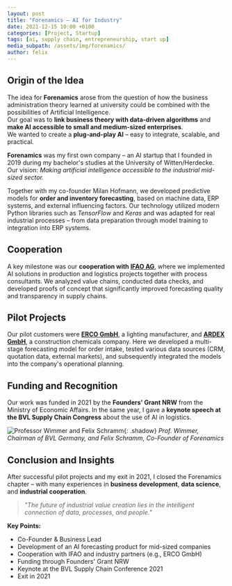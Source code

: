 ```yaml
---
layout: post
title: "Forenamics – AI for Industry"
date: 2021-12-15 10:00 +0100
categories: [Project, Startup]
tags: [ai, supply chain, entrepreneurship, start up]
media_subpath: /assets/img/forenamics/
author: felix
---
```


## Origin of the Idea

The idea for **Forenamics** arose from the question of how the business administration theory learned at university could be combined with the possibilities of Artificial Intelligence.  
Our goal was to **link business theory with data-driven algorithms** and **make AI accessible to small and medium-sized enterprises**.  
We wanted to create a **plug-and-play AI** – easy to integrate, scalable, and practical.

**Forenamics** was my first own company – an AI startup that I founded in 2019 during my bachelor's studies at the University of Witten/Herdecke.  
Our vision: *Making artificial intelligence accessible to the industrial mid-sized sector.*

Together with my co-founder Milan Hofmann, we developed predictive models for **order and inventory forecasting**, based on machine data, ERP systems, and external influencing factors. Our technology utilized modern Python libraries such as *TensorFlow* and *Keras* and was adapted for real industrial processes – from data preparation through model training to integration into ERP systems.

## Cooperation

A key milestone was our **cooperation with [IFAO AG](https://ifao.de)**, where we implemented AI solutions in production and logistics projects together with process consultants. We analyzed value chains, conducted data checks, and developed proofs of concept that significantly improved forecasting quality and transparency in supply chains.

## Pilot Projects

Our pilot customers were **[ERCO GmbH](https://www.erco.com)**, a lighting manufacturer, and **[ARDEX GmbH](https://www.ardex.de)**, a construction chemicals company. Here we developed a multi-stage forecasting model for order intake, tested various data sources (CRM, quotation data, external markets), and subsequently integrated the models into the company's operational planning.

## Funding and Recognition

Our work was funded in 2021 by the **Founders' Grant NRW** from the Ministry of Economic Affairs. In the same year, I gave a **keynote speech at the BVL Supply Chain Congress** about the use of AI in logistics.  
  
![Professor Wimmer and Felix Schramm](MK5X7866.jpg){: .shadow}
_Prof. Wimmer, Chairman of BVL Germany, and Felix Schramm, Co-Founder of Forenamics_
  

## Conclusion and Insights

After successful pilot projects and my exit in 2021, I closed the Forenamics chapter – with many experiences in **business development**, **data science**, and **industrial cooperation**.

> *"The future of industrial value creation lies in the intelligent connection of data, processes, and people."*

**Key Points:**
- Co-Founder & Business Lead  
- Development of an AI forecasting product for mid-sized companies  
- Cooperation with IFAO and industry partners (e.g., ERCO GmbH)  
- Funding through Founders' Grant NRW  
- Keynote at the BVL Supply Chain Conference 2021  
- Exit in 2021
